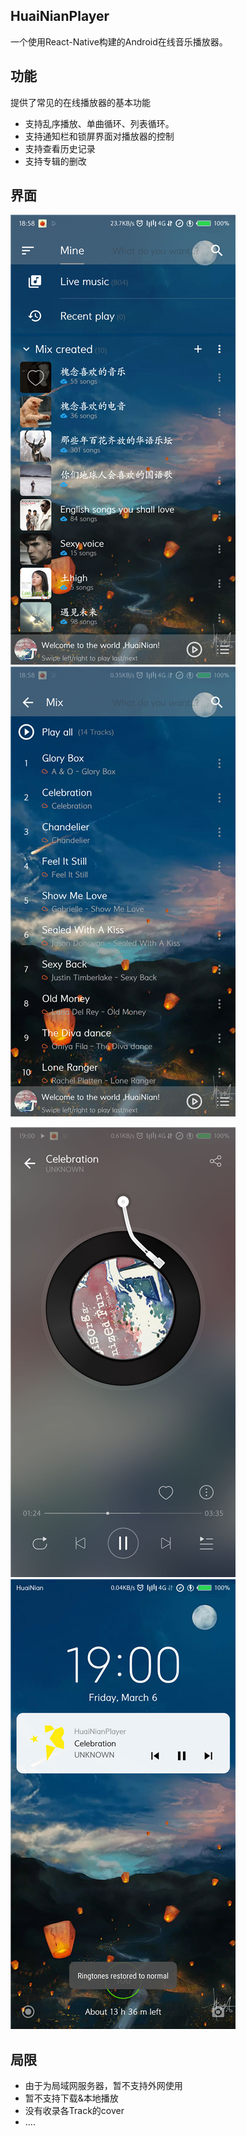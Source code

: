 ## HuaiNianPlayer

一个使用React-Native构建的Android在线音乐播放器。

## 功能

提供了常见的在线播放器的基本功能

+ 支持乱序播放、单曲循环、列表循环。
+ 支持通知栏和锁屏界面对播放器的控制
+ 支持查看历史记录
+ 支持专辑的删改

## 界面

![main](ReadmeImages/main.jpg)![mix](ReadmeImages/mix.jpg)



![track](ReadmeImages/track.jpg)![lockscreen](ReadmeImages/lockscreen.jpg)

## 局限

+ 由于为局域网服务器，暂不支持外网使用
+ 暂不支持下载&本地播放
+ 没有收录各Track的cover
+ ....